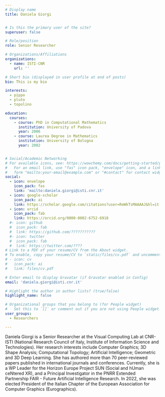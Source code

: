 ```yaml
---
# Display name
title: Daniela Giorgi


# Is this the primary user of the site?
superuser: false

# Role/position
role: Senior Researcher

# Organizations/Affiliations
organizations:
  - name: ISTI-CNR
    url: ''

# Short bio (displayed in user profile at end of posts)
bio: This is my bio

interests:
  - pippo
  - pluto
  - topolino

education:
  courses:
    - course: PhD in Computational Mathematics
      institution: University of Padova
      year: 2006
    - course: Laurea Degree in Mathematics
      institution: University of Bologna
      year: 2002


# Social/Academic Networking
# For available icons, see: https://wowchemy.com/docs/getting-started/page-builder/#icons
#   For an email link, use "fas" icon pack, "envelope" icon, and a link in the
#   form "mailto:your-email@example.com" or "#contact" for contact widget.
social:
  - icon: envelope
    icon_pack: fas
    link: 'mailto:daniela.giorgi@isti.cnr.it'
  - icon: google-scholar
    icon_pack: ai
    link: https://scholar.google.com/citations?user=ReWkTsMAAAAJ&hl=it
  - icon: orcid
    icon_pack: fab
    link: https://orcid.org/0000-0002-6752-6918	
  #- icon: github
  #  icon_pack: fab
  #  link: https://github.com/???????????
  #- icon: twitter
  #  icon_pack: fab
  #  link: https://twitter.com/????
# Link to a PDF of your resume/CV from the About widget.
# To enable, copy your resume/CV to `static/files/cv.pdf` and uncomment the lines below.
# - icon: cv
#   icon_pack: ai
#   link: files/cv.pdf

# Enter email to display Gravatar (if Gravatar enabled in Config)
email: 'daniela.giorgi@isti.cnr.it'

# Highlight the author in author lists? (true/false)
highlight_name: false

# Organizational groups that you belong to (for People widget)
#   Set this to `[]` or comment out if you are not using People widget.
user_groups:
  - Researchers

---
```


Daniela Giorgi is a Senior Researcher at the Visual Computing Lab at CNR-ISTI (National Research Council of Italy, Institute of Information Science and Technologies). Her research interests include Computer Graphics; 3D Shape Analysis; Computational Topology; Artificial Intelligence; Geometric and 3D Deep Learning. She has authored more than 70 peer-reviewed papers published in international journals and conferences. Currently, she is a WP Leader for the Horizon Europe Project SUN (Social and hUman ceNtered XR), and a Principal Investigator in the PNRR Extended Partnership FAIR - Future Artificial Intelligence Research. In 2022, she was elected President of the Italian Chapter of the European Association for Computer Graphics (Eurographics).